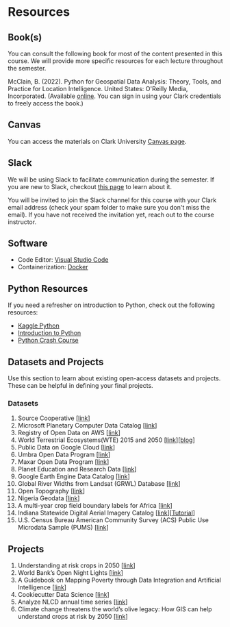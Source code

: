 # Resources

## Book(s)
You can consult the following book for most of the content presented in this course. We will provide more specific resources for each lecture throughout the semester. 

McClain, B. (2022). Python for Geospatial Data Analysis: Theory, Tools, and Practice for Location Intelligence. United States: O'Reilly Media, Incorporated. (Available [online](https://learning.oreilly.com/library/view/python-for-geospatial/9781098104788/). You can sign in using your Clark credentials to freely access the book.)

## Canvas
You can access the materials on Clark University [Canvas page](https://canvas.clarku.edu/courses/13802).

## Slack
We will be using Slack to facilitate communication during the semester. If you are new to Slack, checkout [this page](https://slack.com/help/articles/360059928654-How-to-use-Slack--your-quick-start-guide) to learn about it. 

You will be invited to join the Slack channel for this course with your Clark email address (check your spam folder to make sure you don't miss the email). If you have not received the invitation yet, reach out to the course instructor. 

## Software
- Code Editor: [Visual Studio Code](https://code.visualstudio.com/)
- Containerization: [Docker](https://www.docker.com/) 

## Python Resources
If you need a refresher on introduction to Python, check out the following resources:
- [Kaggle Python](https://www.kaggle.com/learn/python)
- [Introduction to Python](https://introtopython.org/)
- [Python Crash Course](https://github.com/ehmatthes/pcc_2e)

## Datasets and Projects
Use this section to learn about existing open-access datasets and projects. These can be helpful in defining your final projects. 

### Datasets
1. Source Cooperative [[link](https://source.coop/)]
1. Microsoft Planetary Computer Data Catalog [[link](https://planetarycomputer.microsoft.com/catalog)]
1. Registry of Open Data on AWS [[link](https://registry.opendata.aws/)]
1. World Terrestrial Ecosystems(WTE) 2015 and 2050 [[link](https://www.arcgis.com/home/item.html?id=e247d15898804e42b9a8f2aa7128b2b6)][[blog](https://www.esri.com/arcgis-blog/products/arcgis-living-atlas/announcements/2050-projections-of-world-terrestrial-ecosystems-are-now-available/)]
1. Public Data on Google Cloud [[link](https://cloud.google.com/storage/docs/public-datasets)]
1. Umbra Open Data Program [[link](https://umbra.space/open-data)]
1. Maxar Open Data Program [[link](https://www.maxar.com/open-data/)]
1. Planet Education and Research Data [[link](https://www.planet.com/markets/education-and-research/)]
1. Google Earth Engine Data Catalog [[link](https://developers.google.com/earth-engine/datasets)]
1. Global River Widths from Landsat (GRWL) Database [[link](https://zenodo.org/record/1297434)]
1. Open Topography [[link](https://opentopography.org/)]
1. Nigeria Geodata [[link](https://github.com/jeafreezy/nigeria_geodata)]
1. A multi-year crop field boundary labels for Africa [[link](https://zenodo.org/records/11060871)]
1. Indiana Statewide Digital Aerial Imagery Catalog [[link](https://registry.opendata.aws/in-imagery/)][[Tutorial](https://docs.google.com/document/d/1tVXt4MctYVsz5UJXhlU_FM6_uJt5zR2kPO7AiaHaFvY/edit?usp=sharing)]
1. U.S. Census Bureau American Community Survey (ACS) Public Use Microdata Sample (PUMS) [[link](https://registry.opendata.aws/census-dataworld-pums/)]


## Projects
1. Understanding at risk crops in 2050 [[link](https://www.esri.com/arcgis-blog/products/arcgis-living-atlas/analytics/climate-change-threatens-the-worlds-olive-legacy-how-gis-can-help-understand-crops-at-risk-by-2050/)]
1. World Bank’s Open Night Lights [[link](https://worldbank.github.io/OpenNightLights/welcome.html)]
1. A Guidebook on Mapping Poverty through Data Integration and Artificial Intelligence [[link](https://www.adb.org/sites/default/files/publication/698091/guidebook-mapping-poverty-data-integration-ai.pdf)]
1. Cookiecutter Data Science [[link](https://drivendata.github.io/cookiecutter-data-science/)]
1. Analyze NLCD annual time series [[link](https://www.usgs.gov/centers/eros/science/annual-national-land-cover-database)]
1. Climate change threatens the world’s olive legacy: How GIS can help understand crops at risk by 2050 [[link](https://www.esri.com/arcgis-blog/products/arcgis-living-atlas/analytics/climate-change-threatens-the-worlds-olive-legacy-how-gis-can-help-understand-crops-at-risk-by-2050/)]


<p>&nbsp;</p>
